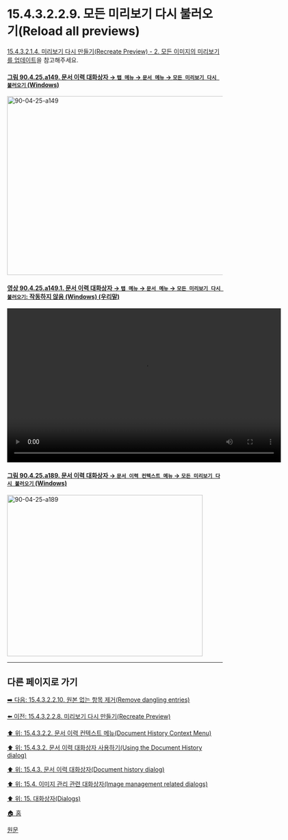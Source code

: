 # 15.4.3.2.2.9. 모든 미리보기 다시 불러오기(Reload all previews)
[15.4.3.2.1.4. 미리보기 다시 만들기(Recreate Preview) - 2. 모든 이미지의 미리보기를 업데이트](./15-04-03-02-01-04-recreate_preview.md#15-04-03-02-01-04-s2)을 참고해주세요.

<a id="90-04-25-a149"></a>

#### [그림 90.4.25.a149. 문서 이력 대화상자 → `탭 메뉴` → `문서 메뉴` → `모든 미리보기 다시 불러오기` (Windows)](./90-04-0025-document_history.md#90-04-25-a149)
<img width="845" height="418" alt="90-04-25-a149" src="https://github.com/user-attachments/assets/de5a8d65-dbfe-4393-9a13-4604c7052996" />

<a id="90-04-25-a149-01"></a>

#### [영상 90.4.25.a149.1. 문서 이력 대화상자 → `탭 메뉴` → `문서 메뉴` → `모든 미리보기 다시 불러오기`: 작동하지 않음 (Windows) (우리말)](./90-04-0025-document_history.md#90-04-25-a149-01)
<video controls="controls" width="640" height="360" src="https://github.com/user-attachments/assets/e99d0f40-03df-4600-a9d1-74365d19926f"></video>

<a id="90-04-25-a189"></a>

#### [그림 90.4.25.a189. 문서 이력 대화상자 → `문서 이력 컨텍스트 메뉴` → `모든 미리보기 다시 불러오기` (Windows)](./90-04-0025-document_history.md#90-04-25-a189)
<img width="457" height="377" alt="90-04-25-a189" src="https://github.com/user-attachments/assets/8760687b-04ac-453f-bc70-65e4e842347c" />

***

## 다른 페이지로 가기

[➡️ 다음: 15.4.3.2.2.10. 원본 없는 항목 제거(Remove dangling entries)](./15-04-03-02-02-10-remove_dangling_entries.md)

[⬅️ 이전: 15.4.3.2.2.8. 미리보기 다시 만들기(Recreate Preview)](./15-04-03-02-02-08-recreate_preview.md)

[⬆️ 위: 15.4.3.2.2. 문서 이력 컨텍스트 메뉴(Document History Context Menu)](./15-04-03-02-02-00-document_history_context_menu.md)

[⬆️ 위: 15.4.3.2. 문서 이력 대화상자 사용하기(Using the Document History dialog)](./15-04-03-02-00-using_the_document_history_dialog.md)

[⬆️ 위: 15.4.3. 문서 이력 대화상자(Document history dialog)](./15-04-03-00-document-history-dialog.md)

[⬆️ 위: 15.4. 이미지 관리 관련 대화상자(Image management related dialogs)](./15-04-00-image-management-related-dialogs.md)

[⬆️ 위: 15. 대화상자(Dialogs)](./15-00-dialogs.md)

[🏠 홈](./00-home.md)

[원문](https://docs.gimp.org/2.10/ko/gimp-document-dialog.html#gimp-document-history-menu)